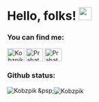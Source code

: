 # Hello, folks! <img src="https://raw.githubusercontent.com/MartinHeinz/MartinHeinz/master/wave.gif" width="30px">

<h3 align="left">You can find me:</h3>
<p align="left">
<a href="https://dev.to/kobzpik" target="blank"><img align="center" src="https://cdn.jsdelivr.net/npm/simple-icons@3.0.1/icons/dev-dot-to.svg" alt="Kobzpik" height="30" width="40" /></a>
<a href="https://www.facebook.com/prabath.kobbawela/" target="blank"><img align="center" src="https://github.com/rahuldkjain/github-profile-readme-generator/blob/master/src/images/icons/Social/facebook-alt.svg" alt="Prabath Kobbaweka" height="30" width="40" /></a>
<a href="https://www.linkedin.com/in/prabath-indrajith-599160197/" target="blank"><img align="center" src="https://raw.githubusercontent.com/rahuldkjain/github-profile-readme-generator/master/src/images/icons/Social/linked-in-alt.svg" alt="Prabath Indrajith" height="30" width="40" /></a>
</p>



<h3 align="left">Github status:</h3>
<p><img align="left" src="https://github-readme-stats.vercel.app/api/top-langs?username=Kobzpik&show_icons=true&locale=en&layout=compact" alt="Kobzpik" /></p>

<p>&psp;<img align="center" src="https://github-readme-stats.vercel.app/api?username=Kobzpik&show_icons=true&locale=en" alt="Kobzpik" /></p>



<!--
**Kobzpik/Kobzpik** is a ✨ _special_ ✨ repository because its `README.md` (this file) appears on your GitHub profile.

Here 
- 🔭 I’m currently working on ...
- 🌱 I’m currently learning ...
are some ideas to get you started:
-->

